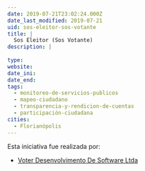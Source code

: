 ```yaml
---
date: 2019-07-21T23:02:24.000Z
date_last_modified: 2019-07-21
uid: sos-eleitor-sos-votante
title: |
  Sos Eleitor (Sos Votante)
description: |
  
type: 
website: 
date_ini: 
date_end: 
tags:
  - monitoreo-de-servicios-publicos
  - mapeo-ciudadano
  - transparencia-y-rendicion-de-cuentas
  - participación-ciudadana
cities: 
  - Florianópolis
---
```


Esta iniciativa fue realizada por:

- [Voter Desenvolvimento De Software Ltda](/organizaciones/voter-desenvolvimento-de-software-ltda)
